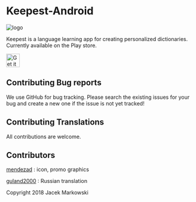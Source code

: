 # Keepest-Android
![logo](https://imgur.com/fzC5kNd.png)

Keepest is a language learning app for creating personalized dictionaries.
Currently available on the Play store.

<a href="https://play.google.com/store/apps/details?id=is.jacek.markowski.dictionary.keepest&hl=en"><img alt="Get it on Google Play" src="https://play.google.com/intl/en_us/badges/images/generic/en-play-badge.png" height=36px /></a>

## Contributing Bug reports
We use GitHub for bug tracking. Please search the existing issues for your bug and create a new one if the issue is not yet tracked!

## Contributing Translations
All contributions are welcome.

## Contributors
<a href="https://github.com/mendezand">mendezad</a> : icon, promo graphics

<a href="https://github.com/guland2000">guland2000</a> : Russian translation

Copyright 2018 Jacek Markowski

